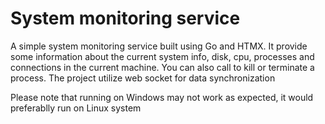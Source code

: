 # System monitoring service

A simple system monitoring service built using Go and HTMX. It provide some information about the current system info,
disk, cpu, processes and connections in the current machine. You can also call to kill or terminate a process. The project utilize web socket for data synchronization

Please note that running on Windows may not work as expected, it would preferablly run on Linux system
